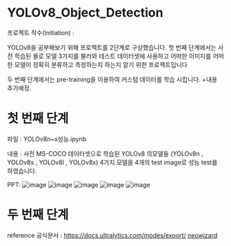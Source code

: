 # YOLOv8_Object_Detection

프로젝트 착수(Initiation) : 

YOLOv8을 공부해보기 위해 프로젝트를 2단계로 구상했습니다.
첫 번째 단계에서는 사전 학습된 욜로 모델 3가지를 불러와 테스트 데이터셋에 사용하고 어떠한 이미지를 어떠한 모델이 정확히 분류하고 측정하는지 하는지 알기 위한 프로젝트입니다

두 번째 단계에서는 pre-training을 이용하여 커스텀 데이터를 학습 시킵니다.
      +내용 추가예정.

# 첫 번째 단계
파일 : 
YOLOv8n~x성능.ipynb

내용 :
사전 MS-COCO 데이터셋으로 학습된 YOLOv8 의모델들 (YOLOv8n , YOLOv8s , YOLOv8l , YOLOv8x) 4가지 모델을 4개의 test image로 성능 test를 하였습니다.

PPT:
![image](https://github.com/limseo12/YOLOv8_Object_Detection/assets/93918673/7fe67b83-1476-49b1-9e5c-22b4bf095d1a)
![image](https://github.com/limseo12/YOLOv8_Object_Detection/assets/93918673/ee3ad01e-fb12-43b3-a915-173e8bc4ec91)
![image](https://github.com/limseo12/YOLOv8_Object_Detection/assets/93918673/d58fe95e-cf6b-424c-bf40-c6905d171575)
![image](https://github.com/limseo12/YOLOv8_Object_Detection/assets/93918673/3c97f705-7395-4922-839f-8050cbb4ea95)
![image](https://github.com/limseo12/YOLOv8_Object_Detection/assets/93918673/d1f28ae1-ac39-4ab7-8e13-d4089d8634a5)

# 두 번째 단계


reference
공식문서 : https://docs.ultralytics.com/modes/export/
[neowizard](https://github.com/neowizard2018)
